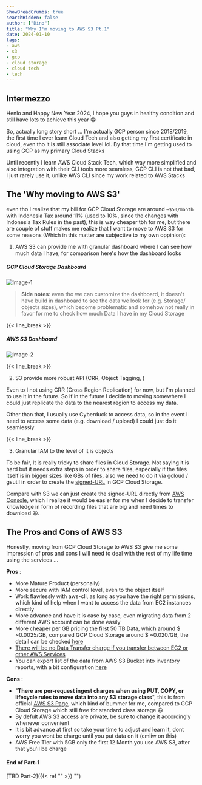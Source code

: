 ```yaml
---
ShowBreadCrumbs: true
searchHidden: false
author: ["Dino"]
title: "Why I'm moving to AWS S3 Pt.1"
date: 2024-01-10
tags: 
- aws
- s3
- gcp
- cloud storage
- cloud tech
- tech
---
```


## Intermezzo

<p style='text-align: justify;'>

Henlo and Happy New Year 2024, I hope you guys in healthy condition and still have lots to achieve this year :grin:

So, actually long story short ...
I'm actually GCP person since 2018/2019, the first time I ever learn Cloud Tech and also getting my first certificate
in cloud, even tho it is still associate level lol. By that time I'm getting used to using GCP as my primary Cloud Stacks

Until recently I learn AWS Cloud Stack Tech, which way more simplified and also integration with their CLI tools more seamless, 
GCP CLI is not that bad, I just rarely use it, unlike AWS CLI since my work related to AWS Stacks

</p>

## The 'Why moving to AWS S3' 

even tho I realize that my bill for GCP Cloud Storage are around `~$50/month` with Indonesia Tax around 11% (used to 10%, 
since the changes with Indonesia Tax Rules in the past), this is way cheaper tbh for me, but there are couple of stuff makes me realize that I want to move to AWS S3 for some reasons (Which in this matter are subjective to my own oppinion):

1. AWS S3 can provide me with granular dashboard where I can see how much data I have, for comparison here's how the dashboard looks

##### GCP Cloud Storage Dashboard
![Image-1](/img/jan-24/moving-data-gcp-to-aws-s3-pt1/image-1.png)

<p style='text-align: justify;'>

> **Side notes**: even tho we can customize the dashboard, it doesn't have build in dashboard to see the data we look for (e.g. Storage/
objects sizes), which become problematic and somehow not really in favor for me to check how much Data I have in my Cloud Storage

</p>
{{< line_break >}}

##### AWS S3 Dashboard
![Image-2](/img/jan-24/moving-data-gcp-to-aws-s3-pt1/image-2.png)

{{< line_break >}}

2. S3 provide more robust API (CRR, Object Tagging, )

<p style='text-align: justify;'>

Even to I not using CRR (Cross Region Replication) for now, but I'm planned to use it in the future.
So if in the future I decide to moving somewhere I could just replicate the data to the nearest region to access my data.

Other than that, I usually use Cyberduck to access data, so in the event I need to access some data (e.g. download / upload) I could 
just do it seamlessly

</p>
{{< line_break >}}

3. Granular IAM to the level of it is objects

<p style='text-align: justify;'>

To be fair, It is really tricky to share files in Cloud Storage. Not saying it is hard but it needs extra steps in order to share files, especially if the files itself is in bigger sizes like GBs of files, also we need to do it via gcloud / gsutil in order to create the [signed-URL](https://cloud.google.com/storage/docs/access-control/signing-urls-with-helpers) in GCP Cloud Storage.

Compare with S3 we can just create the signed-URL directly from [AWS Console](https://docs.aws.amazon.com/AmazonS3/latest/userguide/ShareObjectPreSignedURL.html), which I realize it would be easier for me when I decide to transfer knowledge in form of recording files
that are big and need times to download :laughing:.

</p>

## The Pros and Cons of AWS S3

<p style='text-align: justify;'>

Honestly, moving from GCP Cloud Storage to AWS S3 give me some impression of pros and cons I will need to deal with the rest of my 
life time using the services ...

**Pros** :

- More Mature Product (personally)
- More secure with IAM control level, even to the object itself
- Work flawlessly with aws-cli, as long as you have the right permissions, which kind of help when I want to access the data from EC2 instances directly
- More advance and have it is case by case, even migrating data from 2 different AWS account can be done easily
- More cheaper per GB pricing the first 50 TB Data, which around $ ~0.0025/GB, compared GCP Cloud Storage around $ ~0.020/GB, the detail can be checked [here](https://aws.amazon.com/s3/pricing/)
- [There will be no Data Transfer charge if you transfer between EC2 or other AWS Services](https://arc.net/l/quote/vrotbjcb)
- You can export list of the data from AWS S3 Bucket into inventory reports, with a bit configuration [here](https://docs.aws.amazon.com/AmazonS3/latest/userguide/storage-inventory.html)


**Cons** :

- "**There are per-request ingest charges when using PUT, COPY, or lifecycle rules to move data into any S3 storage class**", this is from official [AWS S3 Page](https://arc.net/l/quote/lipqpept), which kind of bummer for me, compared to GCP Cloud Storage which still free for standard class storage :smiley:
- By defult AWS S3 access are private, be sure to change it accordingly whenever convenient
- It is bit advance at first so take your time to adjust and learn it, dont worry you wont be charge until you put data on it (cmiiw on this)
- AWS Free Tier with 5GB only the first 12 Month you use AWS S3, after that you'll be charge

</p>

#### End of Part-1

[TBD Part-2]({{< ref "" >}} "")
